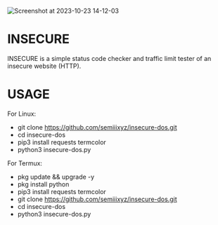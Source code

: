 ![Screenshot at 2023-10-23 14-12-03](https://github.com/semiiixyz/insecure-dos/assets/125569648/cdffaf63-2fb3-48f3-a191-e70aa84e7210)

# INSECURE
INSECURE is a simple status code checker and traffic limit tester of an insecure website (HTTP).

# USAGE
For Linux:
* git clone https://github.com/semiiixyz/insecure-dos.git
* cd insecure-dos
* pip3 install requests termcolor
* python3 insecure-dos.py

For Termux:
* pkg update && upgrade -y
* pkg install python
* pip3 install requests termcolor
* git clone https://github.com/semiiixyz/insecure-dos.git
* cd insecure-dos
* python3 insecure-dos.py
